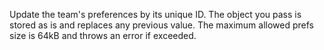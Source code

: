 Update the team's preferences by its unique ID.
The object you pass is stored as is and replaces any previous value.
The maximum allowed prefs size is 64kB and throws an error if exceeded.

